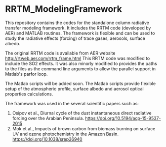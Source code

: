 # RRTM_ModelingFramework
This repository contains the codes for the standalone column radiative transfer modeling framework.
It includes the RRTM code (developed by AER) and MATLAB routines. The framework is flexible and can be used to study the radiative effects (forcing) of trace gases, aerosols, surface albedo.

The original RRTM code is available from AER website http://rtweb.aer.com/rrtm_frame.html
This RRTM code was modified to include the SO2 effects. It was also minorly modified to provides the paths to the files as the command line arguments to allow the parallel support in Matlab's parfor loop.

The Matlab scripts will be added soon.
The Matlab scripts provide flexible setup of the atmospheric profile, surface albedo and aerosol optical properties calculations.

The framework was used in the several scientific papers such as:
1. Osipov et al., Diurnal cycle of the dust instantaneous direct radiative forcing over the Arabian Peninsula. https://doi.org/10.5194/acp-15-9537-2015
2. Mok et al., Impacts of brown carbon from biomass burning on surface UV and ozone photochemistry in the Amazon Basin. https://doi.org/10.1038/srep36940
